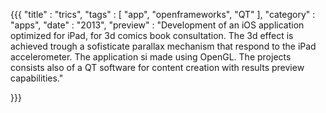 {{{
    "title"    : "trics",
    "tags"     : [ "app", "openframeworks", "QT" ],
    "category" : "apps",
    "date"     : "2013",
    "preview"  : "Development of an iOS application optimized for iPad, for 3d comics book consultation. The 3d effect is achieved trough a sofisticate parallax mechanism that respond to the iPad accelerometer. The application si made using OpenGL. The projects consists also of a QT software for content creation with results preview capabilities."

}}}

